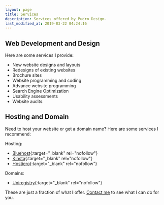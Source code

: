 ```yaml
---
layout: page
title: Services
description: Services offered by Pudro Design.
last_modified_at: 2019-03-22 04:24:16
---
```

## Web Development and Design
Here are some services I provide:
- New website designs and layouts
- Redesigns of existing websites
- Brochure sites
- Website programming and coding
- Advance website programming
- Search Engine Optimization
- Usability assessments
- Website audits
  
## Hosting and Domain
Need to host your website or get a domain name? Here are some services I recommend:

Hosting:
  - [Bluehost](https://www.bluehost.com/track/pudro/){:target="_blank" rel="nofollow"}
  - [Kinsta](https://kinsta.com?kaid=PWXXIGFMPKGU){:target="_blank" rel="nofollow"}
  - [Hostiero](https://hostiero.cloud/aff.php?aff=10){:target="_blank" rel="nofollow"}
  
Domains:
  - [Uniregistry](http://ap.uniregistry.com/click?aid=966666m3){:target="_blank" rel="nofollow"}
  
These are just a fraction of what I offer. [Contact me](contact.html) to see what I can do for you.